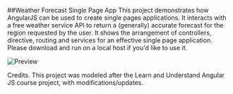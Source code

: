 ##Weather Forecast Single Page App 
This project demonstrates how AngularJS can be used to create single pages applications. It interacts with a free weather service API to return a (generally) accurate forecast for the region requested by the user. It shows the arrangement of controllers, directive, routing and services for an effective single page application. Please download and run on a local host if you'd like to use it. 

![Preview](https://github.com/ChrisB55/Weather-App/preview.png)

Credits. 
This project was modeled after the Learn and Understand Angular JS course project, with modifications/updates. 
